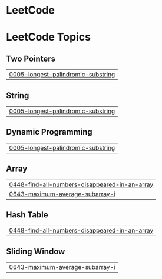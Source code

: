 # LeetCode
<!---LeetCode Topics Start-->
# LeetCode Topics
## Two Pointers
|  |
| ------- |
| [0005-longest-palindromic-substring](https://github.com/saathvika123/LeetCode/tree/master/0005-longest-palindromic-substring) |
## String
|  |
| ------- |
| [0005-longest-palindromic-substring](https://github.com/saathvika123/LeetCode/tree/master/0005-longest-palindromic-substring) |
## Dynamic Programming
|  |
| ------- |
| [0005-longest-palindromic-substring](https://github.com/saathvika123/LeetCode/tree/master/0005-longest-palindromic-substring) |
## Array
|  |
| ------- |
| [0448-find-all-numbers-disappeared-in-an-array](https://github.com/saathvika123/LeetCode/tree/master/0448-find-all-numbers-disappeared-in-an-array) |
| [0643-maximum-average-subarray-i](https://github.com/saathvika123/LeetCode/tree/master/0643-maximum-average-subarray-i) |
## Hash Table
|  |
| ------- |
| [0448-find-all-numbers-disappeared-in-an-array](https://github.com/saathvika123/LeetCode/tree/master/0448-find-all-numbers-disappeared-in-an-array) |
## Sliding Window
|  |
| ------- |
| [0643-maximum-average-subarray-i](https://github.com/saathvika123/LeetCode/tree/master/0643-maximum-average-subarray-i) |
<!---LeetCode Topics End-->